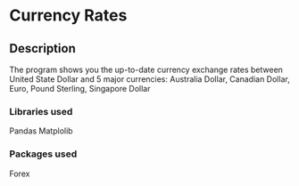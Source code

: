 # Currency Rates

## Description
The program shows you the up-to-date currency exchange rates between United State Dollar and 5 major currencies: Australia Dollar, Canadian Dollar, Euro, Pound Sterling, Singapore Dollar

### Libraries used
Pandas
    Matplolib 
### Packages used
Forex 
